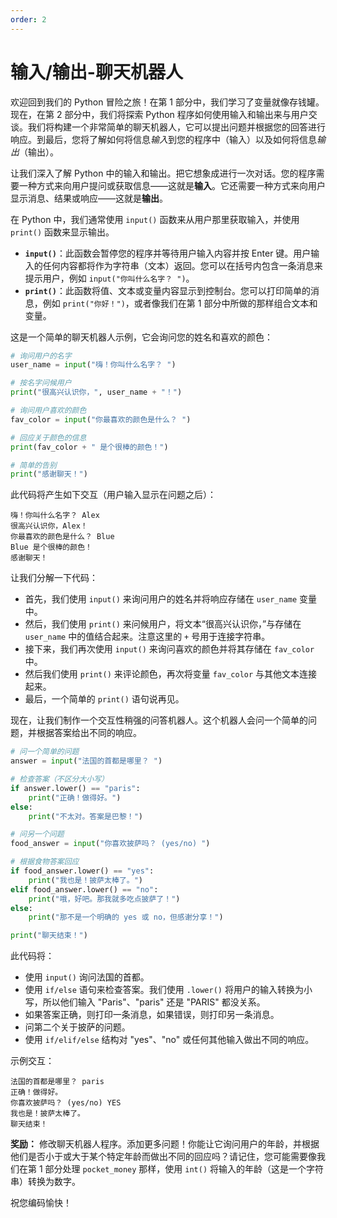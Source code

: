 ```yaml
---
order: 2
---
```


# 输入/输出-聊天机器人

欢迎回到我们的 Python 冒险之旅！在第 1 部分中，我们学习了变量就像存钱罐。现在，在第 2 部分中，我们将探索 Python 程序如何使用输入和输出来与用户交谈。我们将构建一个非常简单的聊天机器人，它可以提出问题并根据您的回答进行响应。到最后，您将了解如何将信息*输入*到您的程序中（输入）以及如何将信息*输出*（输出）。

让我们深入了解 Python 中的输入和输出。把它想象成进行一次对话。您的程序需要一种方式来向用户提问或获取信息——这就是**输入**。它还需要一种方式来向用户显示消息、结果或响应——这就是**输出**。

在 Python 中，我们通常使用 `input()` 函数来从用户那里获取输入，并使用 `print()` 函数来显示输出。

- **`input()`**：此函数会暂停您的程序并等待用户输入内容并按 Enter 键。用户输入的任何内容都将作为字符串（文本）返回。您可以在括号内包含一条消息来提示用户，例如 `input("你叫什么名字？ ")`。
- **`print()`**：此函数将值、文本或变量内容显示到控制台。您可以打印简单的消息，例如 `print("你好！")`，或者像我们在第 1 部分中所做的那样组合文本和变量。

这是一个简单的聊天机器人示例，它会询问您的姓名和喜欢的颜色：

```python
# 询问用户的名字
user_name = input("嗨！你叫什么名字？ ")

# 按名字问候用户
print("很高兴认识你，", user_name + "！")

# 询问用户喜欢的颜色
fav_color = input("你最喜欢的颜色是什么？ ")

# 回应关于颜色的信息
print(fav_color + " 是个很棒的颜色！")

# 简单的告别
print("感谢聊天！")

```

此代码将产生如下交互（用户输入显示在问题之后）：

```
嗨！你叫什么名字？ Alex
很高兴认识你，Alex！
你最喜欢的颜色是什么？ Blue
Blue 是个很棒的颜色！
感谢聊天！
```

让我们分解一下代码：

- 首先，我们使用 `input()` 来询问用户的姓名并将响应存储在 `user_name` 变量中。
- 然后，我们使用 `print()` 来问候用户，将文本“很高兴认识你，”与存储在 `user_name` 中的值结合起来。注意这里的 `+` 号用于连接字符串。
- 接下来，我们再次使用 `input()` 来询问喜欢的颜色并将其存储在 `fav_color` 中。
- 然后我们使用 `print()` 来评论颜色，再次将变量 `fav_color` 与其他文本连接起来。
- 最后，一个简单的 `print()` 语句说再见。

现在，让我们制作一个交互性稍强的问答机器人。这个机器人会问一个简单的问题，并根据答案给出不同的响应。

```python
# 问一个简单的问题
answer = input("法国的首都是哪里？ ")

# 检查答案（不区分大小写）
if answer.lower() == "paris":
    print("正确！做得好。")
else:
    print("不太对。答案是巴黎！")

# 问另一个问题
food_answer = input("你喜欢披萨吗？ (yes/no) ")

# 根据食物答案回应
if food_answer.lower() == "yes":
    print("我也是！披萨太棒了。")
elif food_answer.lower() == "no":
    print("哦，好吧。那我就多吃点披萨了！")
else:
    print("那不是一个明确的 yes 或 no，但感谢分享！")

print("聊天结束！")

```

此代码将：

- 使用 `input()` 询问法国的首都。
- 使用 `if/else` 语句来检查答案。我们使用 `.lower()` 将用户的输入转换为小写，所以他们输入 "Paris"、"paris" 还是 "PARIS" 都没关系。
- 如果答案正确，则打印一条消息，如果错误，则打印另一条消息。
- 问第二个关于披萨的问题。
- 使用 `if/elif/else` 结构对 "yes"、"no" 或任何其他输入做出不同的响应。

示例交互：

```
法国的首都是哪里？ paris
正确！做得好。
你喜欢披萨吗？ (yes/no) YES
我也是！披萨太棒了。
聊天结束！
```

**奖励：** 修改聊天机器人程序。添加更多问题！你能让它询问用户的年龄，并根据他们是否小于或大于某个特定年龄而做出不同的回应吗？请记住，您可能需要像我们在第 1 部分处理 `pocket_money` 那样，使用 `int()` 将输入的年龄（这是一个字符串）转换为数字。

祝您编码愉快！
